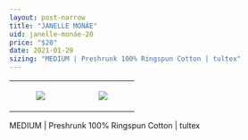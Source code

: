 ```yaml
---
layout: post-narrow
title: "JANELLE MONÁE"
uid: janelle-monáe-20
price: "$20"
date: 2021-01-29
sizing: "MEDIUM | Preshrunk 100% Ringspun Cotton | tultex"
---
```




<table style="width:100%;"><tr><td style="vertical-align:top;">
      <figure class="tmblr-full" data-orig-height="2048" data-orig-width="1365" data-orig-src="https://concertshirts.netlify.app/shirts/0562/0562-01.jpg"><img src="https://64.media.tumblr.com/3a41bee93cf4b3cb192006acd0a606af/32c3ecb80f130fb0-ff/s540x810/df3681c9d9899a1c3ea3568ac91a39aa56df712f.jpg" data-orig-height="2048" data-orig-width="1365" data-orig-src="https://concertshirts.netlify.app/shirts/0562/0562-01.jpg"/></figure></td>
    <td style="vertical-align:top;">
      <figure class="tmblr-full" data-orig-height="2048" data-orig-width="1365" data-orig-src="https://concertshirts.netlify.app/shirts/0562/0562-02.jpg"><img src="https://64.media.tumblr.com/53745803096b07e2fe731c5eb6ffa3fc/32c3ecb80f130fb0-c3/s540x810/c1074c626ac8ab56785bbcb67ed3284aa002b621.jpg" data-orig-height="2048" data-orig-width="1365" data-orig-src="https://concertshirts.netlify.app/shirts/0562/0562-02.jpg"/></figure></td>
  </tr></table><p>
  MEDIUM | Preshrunk 100% Ringspun Cotton | tultex
</p>
